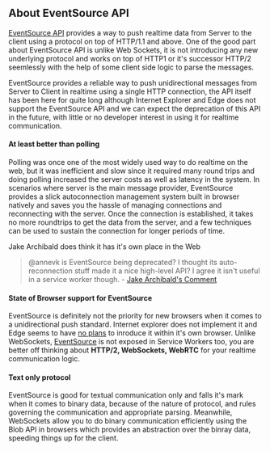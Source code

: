<!-- Section of information about EventSource API -->


## About EventSource API

[EventSource API](https://developer.mozilla.org/en-US/docs/Web/API/EventSource) provides a way to push realtime data from Server to the client using a protocol on top of HTTP/1.1 and above. One of the good part about EventSource API is unlike Web Sockets, it is not introducing any new underlying protocol and works on top of HTTP1 or it's successor HTTP/2 seemlessly with the help of some client side logic to parse the messages.

EventSource provides a reliable way to push unidirectional messages from Server to Client in realtime using a single HTTP connection, the API itself has been here for quite long although Internet Explorer and Edge does not support the EventSource API and we can expect the deprecation of this API in the future, with little or no developer interest in using it for realtime communication. 

#### At least better than polling

Polling was once one of the most widely used way to do realtime on the web, but it was inefficient and slow since it required many round trips and doing polling increased the server costs as well as latency in the system. In scenarios where server is the main message provider, EventSource provides a slick autoconnection management system built in browser natively and saves you the hassle of managing connections and reconnecting with the server. Once the connection is established, it takes no more roundtrips to get the data from the server, and a few techniques can be used to sustain the connection for longer periods of time.

Jake Archibald does think it has it's own place in the Web

> @annevk is EventSource being deprecated? I thought its auto-reconnection stuff made it a nice high-level API? I agree it isn't useful in a service worker though. - [Jake Archibald's Comment](https://github.com/w3c/ServiceWorker/issues/947#issuecomment-290579201)

#### State of Browser support for EventSource

EventSource is definitely not the priority for new browsers when it comes to a unidirectional push standard. Internet explorer does not implement it and Edge seems to have [no plans](https://github.com/w3c/ServiceWorker/issues/947#issuecomment-255626995) to inroduce it within it's own browser. Unlike WebSockets, [EventSource](https://github.com/w3c/ServiceWorker/issues/947) is not exposed in Service Workers too, you are better off thinking about **HTTP/2, WebSockets, WebRTC** for your realtime communication logic. 

#### Text only protocol

EventSource is good for textual communication only and falls it's mark when it comes to binary
data, because of the nature of protocol, and rules governing the communication and appropriate parsing. Meanwhile, WebSockets allow you to do binary communication efficiently using the Blob API in browsers which provides an abstraction over the binray data, speeding things up for the client. 